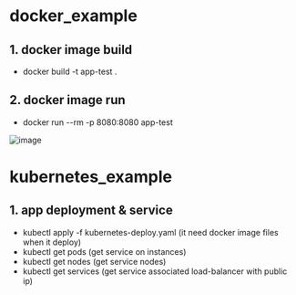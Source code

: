 # docker_example

## 1. docker image build
  - docker build -t app-test .

## 2. docker image run
  - docker run --rm -p 8080:8080 app-test

![image](https://github.com/khkwon01/docker_example/assets/8789421/2faba833-8733-4f99-87b9-4f9563d8e8eb)


# kubernetes_example

## 1. app deployment & service
  - kubectl apply -f kubernetes-deploy.yaml  (it need docker image files when it deploy)
  - kubectl get pods (get service on instances)
  - kubectl get nodes (get service nodes)
  - kubectl get services (get service associated load-balancer with public ip)

